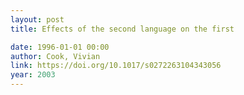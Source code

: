 ```yaml
---
layout: post
title: Effects of the second language on the first

date: 1996-01-01 00:00
author: Cook, Vivian
link: https://doi.org/10.1017/s0272263104343056
year: 2003
---
```



